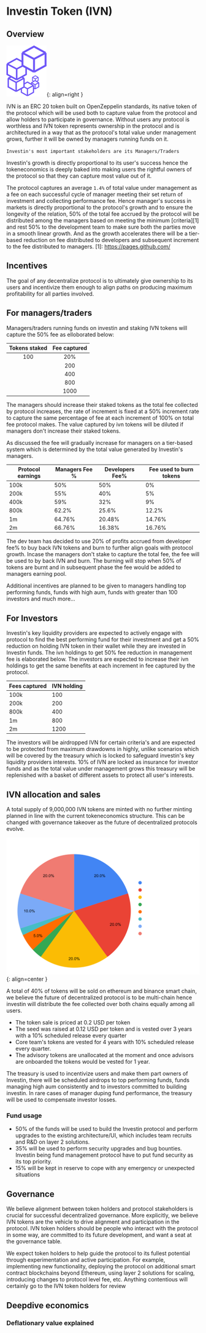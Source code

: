 # Investin Token (IVN)

## Overview

![Placeholder](assets/logo.png){: align=right }

IVN is an ERC 20 token built on OpenZeppelin standards, its native token of the protocol which will be used both to capture value from the protocol and allow holders to participate in governance. Without users any protocol is worthless and IVN token represents ownership in the protocol and is architectured in a way that as the protocol's total value under management grows, further it will be owned by managers running funds on it.

 `Investin's most important stakeholders are its Managers/Traders`


Investin's growth is directly proportional to its user's success hence the tokeneconomics is deeply baked into making users the rightful owners of the protocol so that they can capture most value out of it.

The protocol captures an average `1.4%` of total value under management as a fee on each successful cycle of manager meeting their set return of investment and collecting performance fee. Hence manager's success in markets is directly proportional to the protocol's growth and to ensure the longevity of the relation, 50% of the total fee accrued by the protocol will be distributed among the managers based on meeting the minimum [criteria][1] and rest 50% to the development team to make sure both the parties move in a smooth linear growth. 
And as the growth accelerates there will be a tier-based reduction on fee distributed to developers and subsequent increment to the fee distributed to managers.
[1]: https://pages.github.com/
## Incentives 

The goal of any decentralize protocol is to ultimately give ownership to its users and incentivize them enough to align paths on producing maximum profitability for all parties involved.

## For managers/traders

Managers/traders running funds on investin and staking IVN tokens will capture the 50% fee as elloborated below: 

| Tokens staked      | Fee captured                          |
| :---------: | :----------------------------------: |
| 100       | 20%   |
    | 200       | 40% |
    | 400    | 60% |
    | 800    | 80% |
    | 1000    | 100% |

The managers should increase their staked tokens as the total fee collected by protocol increases, the rate of increment is fixed at a 50% increment rate to capture the same percentage of fee at each increment of 100% on total fee protocol makes. The value captured by ivn tokens will be diluted if managers don't increase their staked tokens.

As discussed the fee will gradually increase for managers on a tier-based system which is determined by the total value generated by Investin's managers.

| Protocol earnings| Managers Fee %|Developers Fee%| Fee used to burn tokens |
| ----------- | -------------- | -------------- | -------------- |
| 100k       | 50%|           50%      |  0% |
|   200k       | 55%|             40%  | 5% |
| 400k    | 59% |         32%         | 9% |
| 800k    | 62.2% |         25.6%         | 12.2% |
| 1m    | 64.76% |        20.48%         |14.76% |
| 2m    | 66.76% |        16.38%         |16.76% |

The dev team has decided to use 20% of profits accrued from developer fee% to buy back IVN tokens and burn to further align goals with protocol growth.
Incase the managers don't stake to capture the total fee, the fee will be used to by back IVN and burn. 
The burning will stop when 50% of tokens are burnt and in subsequent phase the fee would be added to managers earning pool.

Additional incentives are planned to be given to managers handling top performing funds, funds with high aum, funds with greater than 100 investors and much more...

## For Investors

Investin's key liquidity providers are expected to actively engage with protocol to find the best performing fund for their investment and get a 50% reduction on holding IVN token in their wallet while they are invested in Investin funds.
The ivn holdings to get 50% fee reduction in management fee is elaborated below. The investors are expected to increase their ivn holdings to get the same benefits at each increment in fee captured by the protocol.

| Fees captured| IVN holding |
| ----------- | -------------- | 
| 100k       | 100|         
|   200k       | 200|      
| 800k    | 400 |         
| 1m    | 800 |        
| 2m    | 1200 |        

The investors will be airdropped IVN for certain criteria's and are expected to be protected from maximum drawdowns in highly, unlike scenarios which will be covered by the treasury which is locked to safeguard investin's key liquidity providers interests.
10% of IVN are locked as insurance for investor funds and as the total value under management grows this treasury will be replenished with a basket of different assets to protect all user's interests. 


## IVN allocation and sales 

A total supply of 9,000,000 IVN tokens are minted with no further minting planned in line with the current tokeneconomics structure. This can be changed with governance takeover as the future of decentralized protocols evolve.

![Placeholder](assets/ivn.svg){: align=center }



A total of 40% of tokens will be sold on ethereum and binance smart chain, we believe the future of decentralized protocol is to be multi-chain hence investin will distribute the fee collected over both chains equally among all users.

* The token sale is priced at 0.2 USD per token
* The seed was raised at 0.12 USD per token and is vested over 3 years with a 10% scheduled release every quarter
* Core team's tokens are vested for 4 years with 10% scheduled release every quarter.
* The advisory tokens are unallocated at the moment and once advisors are onboarded the tokens would be vested for 1 year.

The treasury is used to incentivize users and make them part owners of Investin, there will be scheduled airdrops to top performing funds, funds managing high aum consistently and to investors committed to building investin. 
In rare cases of manager duping fund performance, the treasury will be used to compensate investor losses.


### Fund usage 

* 50% of the funds will be used to build the Investin protocol and perform upgrades to the existing architecture/UI, which includes team recruits and R&D on layer 2 solutions.
* 35% will be used to perform security upgrades and bug bounties. Investin being fund management protocol have to put fund security as its top priority.
* 15% will be kept in reserve to cope with any emergency or unexpected situations 

## Governance 

We believe alignment between token holders and protocol stakeholders is crucial for successful decentralized governance. More explicitly, we believe IVN tokens are the vehicle to drive alignment and participation in the protocol. IVN token holders should be people who interact with the protocol in some way, are committed to its future development, and want a seat at the governance table.

We expect token holders to help guide the protocol to its fullest potential through experimentation and active participation. For example, implementing new functionality, deploying the protocol on additional smart contract blockchains beyond Ethereum, using layer 2 solutions for scaling, introducing changes to protocol level fee, etc. Anything contentious will certainly go to the IVN token holders for review


## Deepdive economics

### Deflationary value explained 
